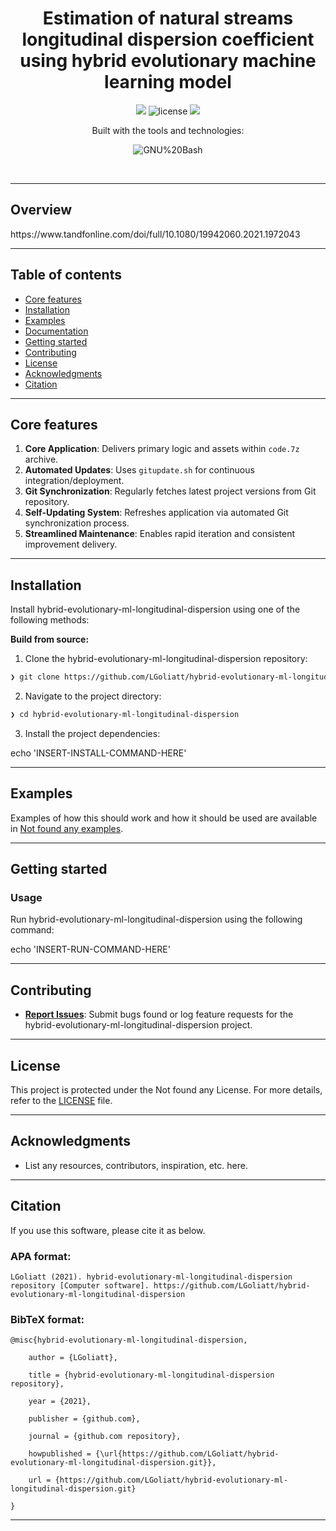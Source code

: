 <p align="center"><h1 align="center">Estimation of natural streams longitudinal dispersion coefficient using hybrid evolutionary machine learning model</h1></p>
<p align="center">
	<a href="https://itmo.ru/"><img src="https://raw.githubusercontent.com/aimclub/open-source-ops/43bb283758b43d75ec1df0a6bb4ae3eb20066323/badges/ITMO_badge.svg"></a>
	<img src="https://img.shields.io/github/license/LGoliatt/hybrid-evolutionary-ml-longitudinal-dispersion?style=default&logo=opensourceinitiative&logoColor=white&color=blue" alt="license">
	<a href="https://github.com/ITMO-NSS-team/Open-Source-Advisor"><img src="https://img.shields.io/badge/improved%20by-OSA-blue"></a>
</p>
<p align="center">Built with the tools and technologies:</p>
<p align="center">
	<img src="https://img.shields.io/badge/GNU%20Bash-4EAA25.svg?style=default&logo=GNU-Bash&logoColor=white"alt="GNU%20Bash">
</p>
<br>


---
## Overview

<overview>
https://www.tandfonline.com/doi/full/10.1080/19942060.2021.1972043
</overview>

---


## Table of contents

- [Core features](#core-features)
- [Installation](#installation)
- [Examples](#examples)
- [Documentation](#documentation)
- [Getting started](#getting-started)
- [Contributing](#contributing)
- [License](#license)
- [Acknowledgments](#acknowledgments)
- [Citation](#citation)

---

## Core features

<corefeatures>

1. **Core Application**: Delivers primary logic and assets within `code.7z` archive.
2. **Automated Updates**: Uses `gitupdate.sh` for continuous integration/deployment.
3. **Git Synchronization**: Regularly fetches latest project versions from Git repository.
4. **Self-Updating System**: Refreshes application via automated Git synchronization process.
5. **Streamlined Maintenance**: Enables rapid iteration and consistent improvement delivery.

</corefeatures>

---


## Installation

Install hybrid-evolutionary-ml-longitudinal-dispersion using one of the following methods:

**Build from source:**

1. Clone the hybrid-evolutionary-ml-longitudinal-dispersion repository:
```sh
❯ git clone https://github.com/LGoliatt/hybrid-evolutionary-ml-longitudinal-dispersion
```

2. Navigate to the project directory:
```sh
❯ cd hybrid-evolutionary-ml-longitudinal-dispersion
```

3. Install the project dependencies:

echo 'INSERT-INSTALL-COMMAND-HERE'


---


## Examples

Examples of how this should work and how it should be used are available in [Not found any examples](https://github.com/LGoliatt/hybrid-evolutionary-ml-longitudinal-dispersion/tree/master/).

---



## Getting started

### Usage

Run hybrid-evolutionary-ml-longitudinal-dispersion using the following command:
 
 echo 'INSERT-RUN-COMMAND-HERE'

---


## Contributing


- **[Report Issues](https://github.com/LGoliatt/hybrid-evolutionary-ml-longitudinal-dispersion/issues )**: Submit bugs found or log feature requests for the hybrid-evolutionary-ml-longitudinal-dispersion project.


---


## License

This project is protected under the Not found any License. For more details, refer to the [LICENSE](https://github.com/LGoliatt/hybrid-evolutionary-ml-longitudinal-dispersion/blob/master/) file.

---


## Acknowledgments

- List any resources, contributors, inspiration, etc. here.

---


## Citation

If you use this software, please cite it as below.

### APA format:

    LGoliatt (2021). hybrid-evolutionary-ml-longitudinal-dispersion repository [Computer software]. https://github.com/LGoliatt/hybrid-evolutionary-ml-longitudinal-dispersion

### BibTeX format:

    @misc{hybrid-evolutionary-ml-longitudinal-dispersion,

        author = {LGoliatt},

        title = {hybrid-evolutionary-ml-longitudinal-dispersion repository},

        year = {2021},

        publisher = {github.com},

        journal = {github.com repository},

        howpublished = {\url{https://github.com/LGoliatt/hybrid-evolutionary-ml-longitudinal-dispersion.git}},

        url = {https://github.com/LGoliatt/hybrid-evolutionary-ml-longitudinal-dispersion.git}

    }

---
